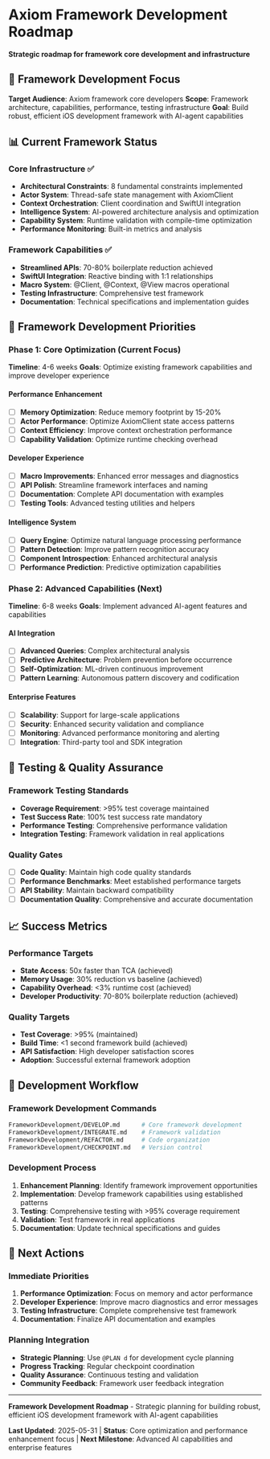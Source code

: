 # Axiom Framework Development Roadmap

**Strategic roadmap for framework core development and infrastructure**

## 🎯 **Framework Development Focus**

**Target Audience**: Axiom framework core developers
**Scope**: Framework architecture, capabilities, performance, testing infrastructure
**Goal**: Build robust, efficient iOS development framework with AI-agent capabilities

## 📊 **Current Framework Status**

### **Core Infrastructure** ✅
- **Architectural Constraints**: 8 fundamental constraints implemented
- **Actor System**: Thread-safe state management with AxiomClient
- **Context Orchestration**: Client coordination and SwiftUI integration  
- **Intelligence System**: AI-powered architecture analysis and optimization
- **Capability System**: Runtime validation with compile-time optimization
- **Performance Monitoring**: Built-in metrics and analysis

### **Framework Capabilities** ✅
- **Streamlined APIs**: 70-80% boilerplate reduction achieved
- **SwiftUI Integration**: Reactive binding with 1:1 relationships
- **Macro System**: @Client, @Context, @View macros operational
- **Testing Infrastructure**: Comprehensive test framework
- **Documentation**: Technical specifications and implementation guides

## 🔧 **Framework Development Priorities**

### **Phase 1: Core Optimization** (Current Focus)
**Timeline**: 4-6 weeks
**Goals**: Optimize existing framework capabilities and improve developer experience

#### **Performance Enhancement**
- [ ] **Memory Optimization**: Reduce memory footprint by 15-20%
- [ ] **Actor Performance**: Optimize AxiomClient state access patterns
- [ ] **Context Efficiency**: Improve context orchestration performance
- [ ] **Capability Validation**: Optimize runtime checking overhead

#### **Developer Experience**
- [ ] **Macro Improvements**: Enhanced error messages and diagnostics
- [ ] **API Polish**: Streamline framework interfaces and naming
- [ ] **Documentation**: Complete API documentation with examples
- [ ] **Testing Tools**: Advanced testing utilities and helpers

#### **Intelligence System**
- [ ] **Query Engine**: Optimize natural language processing performance
- [ ] **Pattern Detection**: Improve pattern recognition accuracy
- [ ] **Component Introspection**: Enhanced architectural analysis
- [ ] **Performance Prediction**: Predictive optimization capabilities

### **Phase 2: Advanced Capabilities** (Next)
**Timeline**: 6-8 weeks
**Goals**: Implement advanced AI-agent features and capabilities

#### **AI Integration**
- [ ] **Advanced Queries**: Complex architectural analysis
- [ ] **Predictive Architecture**: Problem prevention before occurrence
- [ ] **Self-Optimization**: ML-driven continuous improvement
- [ ] **Pattern Learning**: Autonomous pattern discovery and codification

#### **Enterprise Features**
- [ ] **Scalability**: Support for large-scale applications
- [ ] **Security**: Enhanced security validation and compliance
- [ ] **Monitoring**: Advanced performance monitoring and alerting
- [ ] **Integration**: Third-party tool and SDK integration

## 🧪 **Testing & Quality Assurance**

### **Framework Testing Standards**
- **Coverage Requirement**: >95% test coverage maintained
- **Test Success Rate**: 100% test success rate mandatory
- **Performance Testing**: Comprehensive performance validation
- **Integration Testing**: Framework validation in real applications

### **Quality Gates**
- [ ] **Code Quality**: Maintain high code quality standards
- [ ] **Performance Benchmarks**: Meet established performance targets
- [ ] **API Stability**: Maintain backward compatibility
- [ ] **Documentation Quality**: Comprehensive and accurate documentation

## 📈 **Success Metrics**

### **Performance Targets**
- **State Access**: 50x faster than TCA (achieved)
- **Memory Usage**: 30% reduction vs baseline (achieved)
- **Capability Overhead**: <3% runtime cost (achieved)
- **Developer Productivity**: 70-80% boilerplate reduction (achieved)

### **Quality Targets**
- **Test Coverage**: >95% (maintained)
- **Build Time**: <1 second framework build (achieved)
- **API Satisfaction**: High developer satisfaction scores
- **Adoption**: Successful external framework adoption

## 🔄 **Development Workflow**

### **Framework Development Commands**
```bash
FrameworkDevelopment/DEVELOP.md      # Core framework development
FrameworkDevelopment/INTEGRATE.md    # Framework validation
FrameworkDevelopment/REFACTOR.md     # Code organization
FrameworkDevelopment/CHECKPOINT.md   # Version control
```

### **Development Process**
1. **Enhancement Planning**: Identify framework improvement opportunities
2. **Implementation**: Develop framework capabilities using established patterns
3. **Testing**: Comprehensive testing with >95% coverage requirement
4. **Validation**: Test framework in real applications
5. **Documentation**: Update technical specifications and guides

## 🎯 **Next Actions**

### **Immediate Priorities**
1. **Performance Optimization**: Focus on memory and actor performance
2. **Developer Experience**: Improve macro diagnostics and error messages
3. **Testing Infrastructure**: Complete comprehensive test framework
4. **Documentation**: Finalize API documentation and examples

### **Planning Integration**
- **Strategic Planning**: Use `@PLAN d` for development cycle planning
- **Progress Tracking**: Regular checkpoint coordination
- **Quality Assurance**: Continuous testing and validation
- **Community Feedback**: Framework user feedback integration

---

**Framework Development Roadmap** - Strategic planning for building robust, efficient iOS development framework with AI-agent capabilities

**Last Updated**: 2025-05-31 | **Status**: Core optimization and performance enhancement focus | **Next Milestone**: Advanced AI capabilities and enterprise features